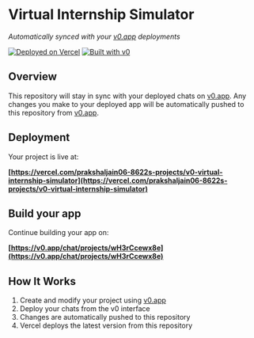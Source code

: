 # Virtual Internship Simulator

*Automatically synced with your [v0.app](https://v0.app) deployments*

[![Deployed on Vercel](https://img.shields.io/badge/Deployed%20on-Vercel-black?style=for-the-badge&logo=vercel)](https://vercel.com/prakshaljain06-8622s-projects/v0-virtual-internship-simulator)
[![Built with v0](https://img.shields.io/badge/Built%20with-v0.app-black?style=for-the-badge)](https://v0.app/chat/projects/wH3rCcewx8e)

## Overview

This repository will stay in sync with your deployed chats on [v0.app](https://v0.app).
Any changes you make to your deployed app will be automatically pushed to this repository from [v0.app](https://v0.app).

## Deployment

Your project is live at:

**[https://vercel.com/prakshaljain06-8622s-projects/v0-virtual-internship-simulator](https://vercel.com/prakshaljain06-8622s-projects/v0-virtual-internship-simulator)**

## Build your app

Continue building your app on:

**[https://v0.app/chat/projects/wH3rCcewx8e](https://v0.app/chat/projects/wH3rCcewx8e)**

## How It Works

1. Create and modify your project using [v0.app](https://v0.app)
2. Deploy your chats from the v0 interface
3. Changes are automatically pushed to this repository
4. Vercel deploys the latest version from this repository
